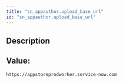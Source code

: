 ```yaml
---
title: "sn_appauthor.upload_base_url"
id: "sn_appauthor.upload_base_url"
---
```

## Description



## Value: 
```
https://appstoreprodworker.service-now.com
```